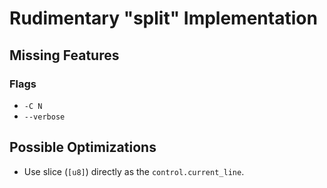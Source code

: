 # Rudimentary "split" Implementation

## Missing Features

### Flags
* `-C N`
* `--verbose`

## Possible Optimizations
* Use slice (`[u8]`) directly as the `control.current_line`.
